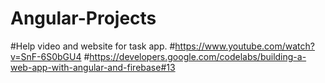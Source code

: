 # Angular-Projects

#Help video and website for task app.
#https://www.youtube.com/watch?v=SnF-6S0bGU4
#https://developers.google.com/codelabs/building-a-web-app-with-angular-and-firebase#13
